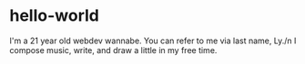 # hello-world

I'm a 21 year old webdev wannabe. You can refer to me via last name, Ly./n
I compose music, write, and draw a little in my free time. 
